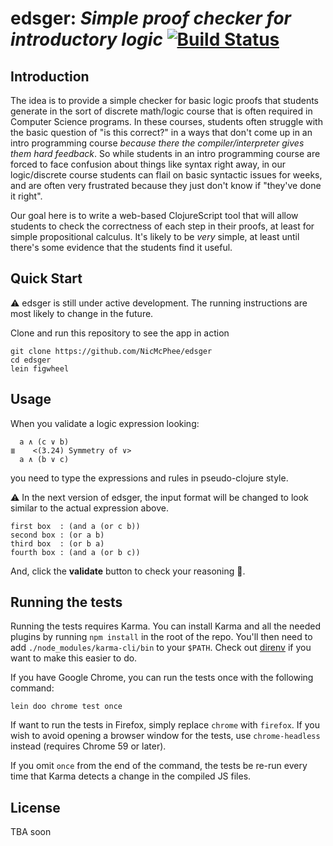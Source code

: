 edsger: _Simple proof checker for introductory logic_ 
[![Build Status](https://travis-ci.org/NicMcPhee/edsger.svg?branch=dev)](https://travis-ci.org/NicMcPhee/edsger)
=====================================================

## Introduction

The idea is to provide a simple checker for basic logic proofs that students
generate in the sort of discrete math/logic course that is often required in
Computer Science programs. In these courses, students often struggle with the
basic question of "is this correct?" in a ways that don't come up in an intro
programming course _because there the compiler/interpreter gives them hard
feedback_. So while students in an intro programming course are forced to face
confusion about things like syntax right away, in our logic/discrete course
students can flail on basic syntactic issues for weeks, and are often very
frustrated because they just don't know if "they've done it right".

Our goal here is to write a web-based ClojureScript tool that will allow
students to check the correctness of each step in their proofs, at least for
simple propositional calculus. It's likely to be _very_ simple, at least until
there's some evidence that the students find it useful.

## Quick Start

:warning: edsger is still under active development. The running instructions are most likely to change in the future.

Clone and run this repository to see the app in action
```
git clone https://github.com/NicMcPhee/edsger
cd edsger
lein figwheel
```

## Usage

When you validate a logic expression looking:  
```
  a ∧ (c ∨ b)
≣    <(3.24) Symmetry of ∨>
  a ∧ (b ∨ c) 
```
you need to type the expressions and rules in pseudo-clojure style.  

:warning: In the next version of edsger, the input format will be 
changed to look similar to the actual expression above.
```
first box  : (and a (or c b))
second box : (or a b)
third box  : (or b a)
fourth box : (and a (or b c))
```
And, click the **validate** button to check your reasoning :100:.

## Running the tests

Running the tests requires Karma. You can install Karma and all the needed
plugins by running `npm install` in the root of the repo. You'll then need to
add `./node_modules/karma-cli/bin` to your
`$PATH`. Check out [direnv](https://direnv.net/) if you want to make this easier
to do.

If you have Google Chrome, you can run the tests once with the following command:

```
lein doo chrome test once
```

If want to run the tests in Firefox, simply replace `chrome` with `firefox`. If
you wish to avoid opening a browser window for the tests, use `chrome-headless`
instead (requires Chrome 59 or later).

If you omit `once` from the end of the command, the tests be re-run every time
that Karma detects a change in the compiled JS files.

## License
TBA soon
